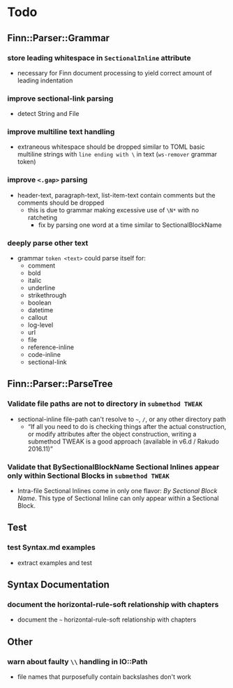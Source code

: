 Todo
====

Finn::Parser::Grammar
---------------------

### store leading whitespace in `SectionalInline` attribute

- necessary for Finn document processing to yield correct amount
  of leading indentation

### improve sectional-link parsing

- detect String and File

### improve multiline text handling

- extraneous whitespace should be dropped similar to TOML basic multiline
  strings with `line ending with \` in text (`ws-remover` grammar token)

### improve `<.gap>` parsing

- header-text, paragraph-text, list-item-text contain comments but the
  comments should be dropped
  - this is due to grammar making excessive use of `\N*` with no
    ratcheting
    - fix by parsing one word at a time similar to SectionalBlockName

### deeply parse other text

- grammar `token <text>` could parse itself for:
  - comment
  - bold
  - italic
  - underline
  - strikethrough
  - boolean
  - datetime
  - callout
  - log-level
  - url
  - file
  - reference-inline
  - code-inline
  - sectional-link


Finn::Parser::ParseTree
-----------------------

### Validate file paths are not to directory in `submethod TWEAK`

- sectional-inline file-path can't resolve to `~`, `/`, or any other
  directory path
  - “If all you need to do is checking things after the actual
     construction, or modify attributes after the object construction,
     writing a submethod TWEAK is a good approach (available in v6.d /
     Rakudo 2016.11)”

### Validate that BySectionalBlockName Sectional Inlines appear only within Sectional Blocks in `submethod TWEAK`

- Intra-file Sectional Inlines come in only one flavor: *By Sectional
  Block Name*. This type of Sectional Inline can only appear within
  a Sectional Block.


Test
----

### test Syntax.md examples

- extract examples and test


Syntax Documentation
--------------------

### document the horizontal-rule-soft relationship with chapters

- document the `~` horizontal-rule-soft relationship with chapters


Other
-----

### warn about faulty `\\` handling in IO::Path

- file names that purposefully contain backslashes don't work
